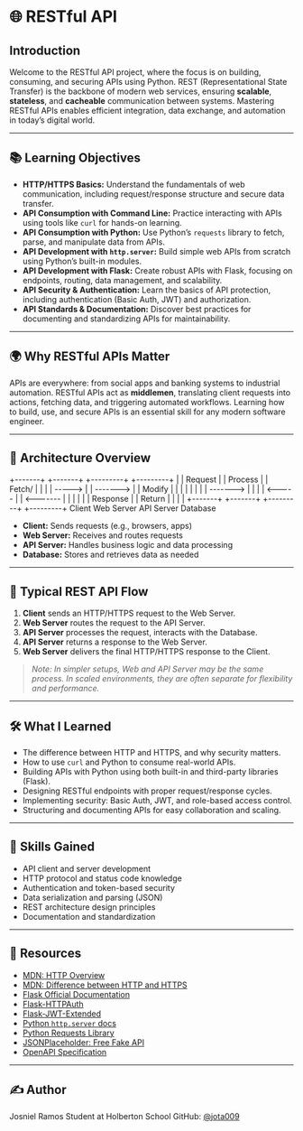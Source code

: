 # 🌐 RESTful API

## Introduction

Welcome to the RESTful API project, where the focus is on building, consuming, and securing APIs using Python. REST (Representational State Transfer) is the backbone of modern web services, ensuring **scalable**, **stateless**, and **cacheable** communication between systems. Mastering RESTful APIs enables efficient integration, data exchange, and automation in today’s digital world.

---

## 📚 Learning Objectives

- **HTTP/HTTPS Basics:** Understand the fundamentals of web communication, including request/response structure and secure data transfer.
- **API Consumption with Command Line:** Practice interacting with APIs using tools like `curl` for hands-on learning.
- **API Consumption with Python:** Use Python’s `requests` library to fetch, parse, and manipulate data from APIs.
- **API Development with `http.server`:** Build simple web APIs from scratch using Python’s built-in modules.
- **API Development with Flask:** Create robust APIs with Flask, focusing on endpoints, routing, data management, and scalability.
- **API Security & Authentication:** Learn the basics of API protection, including authentication (Basic Auth, JWT) and authorization.
- **API Standards & Documentation:** Discover best practices for documenting and standardizing APIs for maintainability.

---

## 🌍 Why RESTful APIs Matter

APIs are everywhere: from social apps and banking systems to industrial automation. RESTful APIs act as **middlemen**, translating client requests into actions, fetching data, and triggering automated workflows.
Learning how to build, use, and secure APIs is an essential skill for any modern software engineer.

---

## 🧩 Architecture Overview

+-------+           +-------+           +---------+           +---------+
|       |  Request  |       |  Process  |         |  Fetch/   |         |
|       |   ----->  |       |  -------> |         |  Modify   |         |
|       |           |       |           |         |  -------> |         |
|       | <-----    |       | <-------  |         |           |         |
|       |  Response |       |  Return   |         |           |         |
+-------+           +-------+           +---------+           +---------+
  Client            Web Server           API Server           Database


- **Client:** Sends requests (e.g., browsers, apps)
- **Web Server:** Receives and routes requests
- **API Server:** Handles business logic and data processing
- **Database:** Stores and retrieves data as needed

---

## 🔄 Typical REST API Flow

1. **Client** sends an HTTP/HTTPS request to the Web Server.
2. **Web Server** routes the request to the API Server.
3. **API Server** processes the request, interacts with the Database.
4. **API Server** returns a response to the Web Server.
5. **Web Server** delivers the final HTTP/HTTPS response to the Client.

> *Note: In simpler setups, Web and API Server may be the same process. In scaled environments, they are often separate for flexibility and performance.*

---

## 🛠️ What I Learned

- The difference between HTTP and HTTPS, and why security matters.
- How to use `curl` and Python to consume real-world APIs.
- Building APIs with Python using both built-in and third-party libraries (Flask).
- Designing RESTful endpoints with proper request/response cycles.
- Implementing security: Basic Auth, JWT, and role-based access control.
- Structuring and documenting APIs for easy collaboration and scaling.

---

## 🚀 Skills Gained

- API client and server development
- HTTP protocol and status code knowledge
- Authentication and token-based security
- Data serialization and parsing (JSON)
- REST architecture design principles
- Documentation and standardization

---

## 📖 Resources

- [MDN: HTTP Overview](https://developer.mozilla.org/en-US/docs/Web/HTTP/Overview)
- [MDN: Difference between HTTP and HTTPS](https://developer.mozilla.org/en-US/docs/Web/HTTP/Overview#http_and_https)
- [Flask Official Documentation](https://flask.palletsprojects.com/)
- [Flask-HTTPAuth](https://flask-httpauth.readthedocs.io/)
- [Flask-JWT-Extended](https://flask-jwt-extended.readthedocs.io/)
- [Python `http.server` docs](https://docs.python.org/3/library/http.server.html)
- [Python Requests Library](https://requests.readthedocs.io/)
- [JSONPlaceholder: Free Fake API](https://jsonplaceholder.typicode.com/)
- [OpenAPI Specification](https://swagger.io/specification/)

---

## ✍️ Author

Josniel Ramos
Student at Holberton School
GitHub: [@jota009](https://github.com/jota009)
